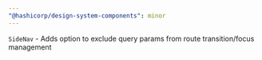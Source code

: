 ```yaml
---
"@hashicorp/design-system-components": minor
---
```


`SideNav` - Adds option to exclude query params from route transition/focus management
